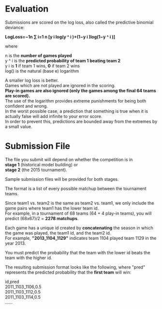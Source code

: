# Evaluation  

Submissions are scored on the log loss, also called the predictive binomial deviance:  

**LogLoss=−1n ∑ i=1 n [y i log(y ^  i )+(1−y i )log(1−y ^  i )]**  

where  

n is the **number of games played**  
y ^  i   is the **predicted probability of team 1 beating team 2**  
y i   is **1** if team 1 wins, **0** if team 2 wins  
log()  is the natural (base e) logarithm  
 
A smaller log loss is better.  
Games which are not played are ignored in the scoring.  
**Play-in games are also ignored (only the games among the final 64 teams are scored).**  
The use of the logarithm provides extreme punishments for being both confident and wrong.  
In the worst possible case, a prediction that something is true when it is actually false will add infinite to your error score.  
In order to prevent this, predictions are bounded away from the extremes by a small value.
 
# Submission File
 
The file you submit will depend on whether the competition is in  
**stage 1** (historical model building) or  
**stage 2** (the 2015 tournament).  

Sample submission files will be provided for both stages.  

The format is a list of every possible matchup between the tournament teams.  

Since team1 vs. team2 is the same as team2 vs. team1, we only include the game pairs where team1 has the lower team id.  
For example, in a tournament of 68 teams (64 + 4 play-in teams), you will predict (68x67)/2  = **2278 matchups**. 
 
Each game has a unique id created by **concatenating** the season in which the game was played, the team1 id, and the team2 id.  
For example, **"2013_1104_1129"** indicates team 1104 played team 1129 in the year 2013.  

You must predict the probability that the team with the lower id beats the team with the higher id.
 
The resulting submission format looks like the following, where "pred" represents the predicted probability that the **first team** will win:  

 id,pred  
 2011_1103_1106,0.5  
 2011_1103_1112,0.5  
 2011_1103_1114,0.5  
 ......  
